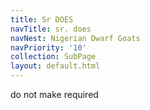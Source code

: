 ```yaml
---
title: Sr DOES
navTitle: sr. does
navNest: Nigerian Dwarf Goats
navPriority: '10'
collection: SubPage
layout: default.html
---
```

do not make required
